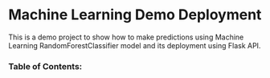 # Machine Learning Demo Deployment 
  This is a demo project to show how to make predictions using Machine Learning RandomForestClassifier model and its deployment using Flask API. 
  
### Table of Contents:  
